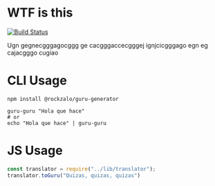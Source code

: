 # WTF is this
[![Build Status](https://travis-ci.org/ronzalo/guru-generator.svg?branch=master)](https://travis-ci.org/ronzalo/guru-generator)

Ugn gegnecgggagocggg ge cacgggaccecgggej ignjcicgggago egn eg cajacgggo cugiao

# CLI Usage

```shell
npm install @rockzalo/guru-generator
```

```shell
guru-guru "Hola que hace"
# or
echo "Hola que hace" | guru-guru
```

# JS Usage

```javascript
const translator = require("../lib/translator");
translator.toGuru("Quizas, quizas, quizas")
```